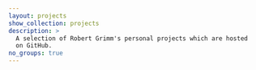```yaml
---
layout: projects
show_collection: projects
description: >
  A selection of Robert Grimm's personal projects which are hosted
  on GitHub.
no_groups: true
---
```

